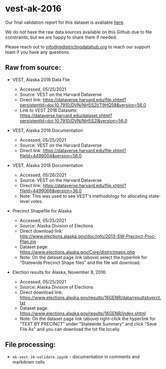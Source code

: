 # vest-ak-2016

Our final validation report for this dataset is available [here](https://redistrictingdatahub.org/dataset/vest-2016-alaska-precinct-and-election-results/).

We do not have the raw data sources available on this Github due to file constraints, but we are happy to share them if needed.

Please reach out to info@redistrictingdatahub.org to reach our support team if you have any questions.

## Raw from source:

- VEST, Alaska 2016 Data File  
    - Accessed, 05/25/2021
    - Source: VEST on the Harvard Dataverse
    - Direct link:
https://dataverse.harvard.edu/file.xhtml?persistentId=doi:10.7910/DVN/NH5S2I/T9HQ58&version=56.0
    - Link to VEST 2016 Datasets:
https://dataverse.harvard.edu/dataset.xhtml?persistentId=doi:10.7910/DVN/NH5S2I&version=56.0

- VEST, Alaska 2016 Documentation
    - Accessed, 05/25/2021
    - Source: VEST on the Harvard Dataverse
    - Direct link:
https://dataverse.harvard.edu/file.xhtml?fileId=4499004&version=56.0

- VEST, Alaska 2018 Documentation
    - Accessed, 05/26/2021
    - Source: VEST on the Harvard Dataverse
    - Direct link:
https://dataverse.harvard.edu/file.xhtml?fileId=4499066&version=36.0
    - Note: This was used to see VEST's methodology for allocating state-level votes.

- Precinct Shapefile for Alaska
    - Accessed, 05/25/2021
    - Source: Alaska Division of Elections
    - Direct download link:
http://www.elections.alaska.gov/doc/info/2013-SW-Precinct-Proc-Plan.zip
    - Dataset page: https://www.elections.alaska.gov/Core/districtmaps.php
    - Note: On the dataset page link (above) select the hyperlink for “Statewide Precinct Shape files” and the file will download.
    
- Election results for Alaska, November 8, 2016:
    - Accessed, 05/25/2021
    - Source: Alaska Division of Elections
    - Direct download link:
https://www.elections.alaska.gov/results/16GENR/data/resultsbyprct.txt
    - Dataset page: https://www.elections.alaska.gov/results/16GENR/index.shtml
    - Note: On the dataset page link (above) right-click the hyperlink for “TEXT BY PRECINCT” under “Statewide Summary” and click "Save File As" and you can download the txt file locally.

## File processing: 

- `ak-vest-16-validate.ipynb` - documentation in comments and markdown cells
